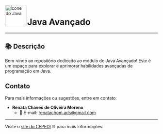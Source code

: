 <img src="https://cdn-icons-png.flaticon.com/512/226/226777.png" alt="Ícone do Java" width="70" height="70" align="left">

# Java Avançado

---

## 📚 Descrição

Bem-vindo ao repositório dedicado ao módulo de Java Avançado! Este é um espaço para explorar e aprimorar habilidades avançadas de programação em Java.

## Contato

Para mais informações ou sugestões, entre em contato:

- **Renata Chaves de Oliveira Moreno**
  - 📧 E-mail: renatachom.ads@gmail.com

---

Visite o [site do CEPEDI](https://www.cepedi.org.br/) 🌐 para mais informações.
